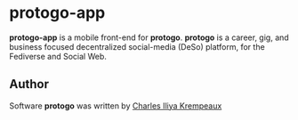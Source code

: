# protogo-app

**protogo-app** is a mobile front-end for **protogo**.
**protogo** is a career, gig, and business focused decentralized social-media (DeSo) platform, for the Fediverse and Social Web.

## Author

Software **protogo** was written by [Charles Iliya Krempeaux](http://reiver.link)
